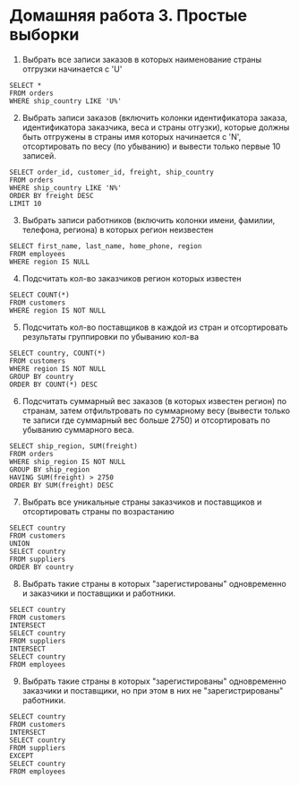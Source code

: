 # Домашняя работа 3. Простые выборки

1. Выбрать все записи заказов в которых наименование страны отгрузки начинается с 'U'
```postgresql
SELECT *
FROM orders
WHERE ship_country LIKE 'U%'
```
2. Выбрать записи заказов (включить колонки идентификатора заказа, идентификатора заказчика, веса и страны отгузки), которые должны быть отгружены в страны имя которых начинается с 'N', отсортировать по весу (по убыванию) и вывести только первые 10 записей.
```postgresql
SELECT order_id, customer_id, freight, ship_country
FROM orders
WHERE ship_country LIKE 'N%'
ORDER BY freight DESC
LIMIT 10
```
3. Выбрать записи работников (включить колонки имени, фамилии, телефона, региона) в которых регион неизвестен
```postgresql
SELECT first_name, last_name, home_phone, region
FROM employees
WHERE region IS NULL
```
4. Подсчитать кол-во заказчиков регион которых известен
```postgresql
SELECT COUNT(*)
FROM customers
WHERE region IS NOT NULL
```
5. Подсчитать кол-во поставщиков в каждой из стран и отсортировать результаты группировки по убыванию кол-ва
```postgresql
SELECT country, COUNT(*)
FROM customers
WHERE region IS NOT NULL
GROUP BY country
ORDER BY COUNT(*) DESC
```
6. Подсчитать суммарный вес заказов (в которых известен регион) по странам, затем отфильтровать по суммарному весу (вывести только те записи где суммарный вес больше 2750) и отсортировать по убыванию суммарного веса.
```postgresql
SELECT ship_region, SUM(freight)
FROM orders
WHERE ship_region IS NOT NULL
GROUP BY ship_region
HAVING SUM(freight) > 2750
ORDER BY SUM(freight) DESC
```
7. Выбрать все уникальные страны заказчиков и поставщиков и отсортировать страны по возрастанию
```postgresql
SELECT country
FROM customers
UNION
SELECT country
FROM suppliers
ORDER BY country
```
8. Выбрать такие страны в которых "зарегистированы" одновременно и заказчики и поставщики и работники.
```postgresql
SELECT country
FROM customers
INTERSECT
SELECT country
FROM suppliers
INTERSECT
SELECT country
FROM employees
```
9. Выбрать такие страны в которых "зарегистированы" одновременно заказчики и поставщики, но при этом в них не "зарегистрированы" работники.
```postgresql
SELECT country
FROM customers
INTERSECT
SELECT country
FROM suppliers
EXCEPT
SELECT country
FROM employees
```
